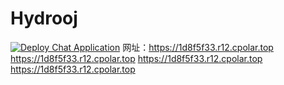 # Hydrooj
[![Deploy Chat Application](https://github.com/zjx-kimi/Hydrooj/actions/workflows/deploy.yml/badge.svg)](https://github.com/zjx-kimi/Hydrooj/actions/workflows/deploy.yml)
网址：https://1d8f5f33.r12.cpolar.top
https://1d8f5f33.r12.cpolar.top
https://1d8f5f33.r12.cpolar.top
https://1d8f5f33.r12.cpolar.top
